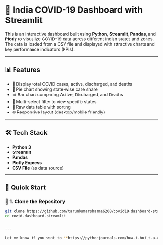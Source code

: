 # 🦠 India COVID-19 Dashboard with Streamlit

This is an interactive dashboard built using **Python**, **Streamlit**, **Pandas**, and **Plotly** to visualize COVID-19 data across different Indian states and zones. The data is loaded from a CSV file and displayed with attractive charts and key performance indicators (KPIs).



---

## 📊 Features

- 🧮 Display total COVID cases, active, discharged, and deaths
- 🧁 Pie chart showing state-wise case share
- 📊 Bar chart comparing Active, Discharged, and Deaths
- 🎯 Multi-select filter to view specific states
- 📂 Raw data table with sorting
- 🌐 Responsive layout (desktop/mobile friendly)

---

## 🛠️ Tech Stack

- **Python 3**
- **Streamlit**
- **Pandas**
- **Plotly Express**
- **CSV File** (as data source)

---

## 🚀 Quick Start

### 🔧 1. Clone the Repository
```bash
git clone https://github.com/tarunkumarsharma6208/covid19-dashboard-streamlit.git
cd covid-dashboard-streamlit


---

Let me know if you want to **https://pythonjournals.com/how-i-built-a-covid-19-dashboard-in-10-minutes-using-streamlit/**, or auto-generate a `requirements.txt`.
